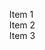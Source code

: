 <!DOCTYPE html>
<html lang="en">
<head>
<meta charset="UTF-8">
<meta name="viewport" content="width=device-width, initial-scale=1.0">
<title>Remove Bullet Points from List</title>
<style>
/* Remove default list styles */
ul {
  list-style-type: none;
}

/* Optionally, you can style the list items further */
ul li {
  /* Your additional styles here */
}
</style>
</head>
<body>

<!-- Your list -->
<ul>
  <li>Item 1</li>
  <li>Item 2</li>
  <li>Item 3</li>
</ul>

</body>
</html>
